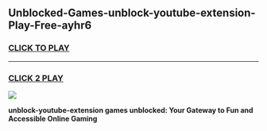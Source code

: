 
## Unblocked-Games-unblock-youtube-extension-Play-Free-ayhr6
<h3>
<a href="https://premium76.site?title=unblock-youtube-extension&ref=10A">CLICK TO PLAY</a></h3>
<hr>

<h3>
<a href="https://premium76.site?title=unblock-youtube-extension&ref=10A">CLICK 2 PLAY</a>
  
</h3>

<a href="https://premium76.site?title=unblock-youtube-extension&ref=10A"><img src="https://clearcache.store/games.png"></a>


**unblock-youtube-extension games unblocked: Your Gateway to Fun and Accessible Online Gaming**
